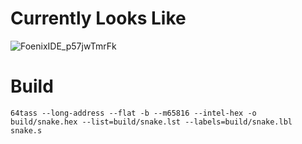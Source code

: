 # Currently Looks Like

![FoenixIDE_p57jwTmrFk](https://github.com/ksiondag/fnxsnake/assets/707352/3b0869f3-b400-4ec3-9933-3b363a26771a)

# Build

```
64tass --long-address --flat -b --m65816 --intel-hex -o build/snake.hex --list=build/snake.lst --labels=build/snake.lbl snake.s
```

